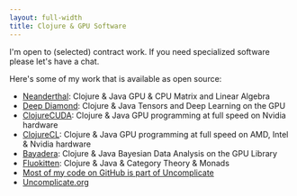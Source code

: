 ```yaml
---
layout: full-width
title: Clojure & GPU Software
---
```


I'm open to (selected) contract work. If you need specialized software please let's have a chat.

Here's some of my work that is available as open source:

- [Neanderthal](https://neanderthal.uncomplicate.org): Clojure & Java GPU & CPU Matrix and Linear Algebra
- [Deep Diamond](https://github.com/uncomplicate/deep-diamond): Clojure & Java Tensors and Deep Learning on the GPU
- [ClojureCUDA](https://clojurecuda.uncomplicate.org): Clojure & Java GPU programming at full speed on Nvidia hardware
- [ClojureCL](https://clojurecl.uncomplicate.org): Clojure & Java GPU programming at full speed on AMD, Intel & Nvidia hardware
- [Bayadera](https://github.com/uncomplicate/bayadera): Clojure & Java Bayesian Data Analysis on the GPU Library
- [Fluokitten](https://fluokitten.uncomplicate.org): Clojure & Java & Category Theory & Monads
- [Most of my code on GitHub is part of Uncomplicate](https://github.com/uncomplicate)
- [Uncomplicate.org](https://uncomplicate.org)
